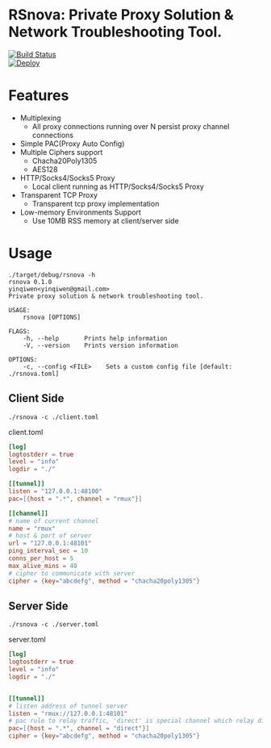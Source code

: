 # RSnova: Private Proxy Solution & Network Troubleshooting Tool.    
[![Build Status](https://travis-ci.org/yinqiwen/rsnova.svg?branch=master)](https://travis-ci.org/yinqiwen/rsnova)    
[![Deploy](https://www.herokucdn.com/deploy/button.svg)](https://heroku.com/deploy)

# Features
- Multiplexing 
    - All proxy connections running over N persist proxy channel connections
- Simple PAC(Proxy Auto Config)
- Multiple Ciphers support
    - Chacha20Poly1305
    - AES128
- HTTP/Socks4/Socks5 Proxy
    - Local client running as HTTP/Socks4/Socks5 Proxy
- Transparent TCP Proxy
	- Transparent tcp proxy implementation 
- Low-memory Environments Support
    - Use 10MB RSS memory at client/server side

# Usage
```shell
./target/debug/rsnova -h
rsnova 0.1.0
yinqiwen<yinqiwen@gmail.com>
Private proxy solution & network troubleshooting tool.

USAGE:
    rsnova [OPTIONS]

FLAGS:
    -h, --help       Prints help information
    -V, --version    Prints version information

OPTIONS:
    -c, --config <FILE>    Sets a custom config file [default: ./rsnova.toml]
```

## Client Side
```shell
./rsnova -c ./client.toml
```

client.toml 
```toml
[log]
logtostderr = true
level = "info"
logdir = "./"

[[tunnel]]
listen = "127.0.0.1:48100"
pac=[{host = ".*", channel = "rmux"}]

[[channel]]
# name of current channel
name = "rmux"
# host & port of server
url = "127.0.0.1:48101"
ping_interval_sec = 10
conns_per_host = 5
max_alive_mins = 40
# cipher to communicate with server
cipher = {key="abcdefg", method = "chacha20poly1305"}
```

## Server Side
```shell
./rsnova -c ./server.toml
```

server.toml
```toml
[log]
logtostderr = true
level = "info"
logdir = "./"


[[tunnel]]
# listen address of tunnel server
listen = "rmux://127.0.0.1:48101"
# pac rule to relay traffic, 'direct' is special channel which relay direct to remote target server
pac=[{host = ".*", channel = "direct"}]
cipher = {key="abcdefg", method = "chacha20poly1305"}
```
